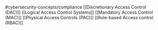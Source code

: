 #cybersecurity-concepts/compliance 
[[Discretionary Access Control (DAC)]]
[[Logical Access Control Systems]]
[[Mandatory Access Control (MAC)]]
[[Physical Access Controls (PAC)]]
[[Role-based Access control (RBAC)]]